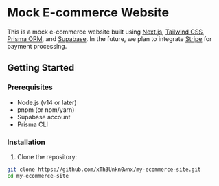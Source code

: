<!-- This is a [Next.js](https://nextjs.org/) project bootstrapped with [`create-next-app`](https://github.com/vercel/next.js/tree/canary/packages/create-next-app).

## Getting Started

First, run the development server:

```bash
npm run dev
# or
yarn dev
# or
pnpm dev
# or
bun dev
```

Open [http://localhost:3000](http://localhost:3000) with your browser to see the result.

You can start editing the page by modifying `app/page.js`. The page auto-updates as you edit the file.

This project uses [`next/font`](https://nextjs.org/docs/basic-features/font-optimization) to automatically optimize and load Inter, a custom Google Font.

## Learn More

To learn more about Next.js, take a look at the following resources:

- [Next.js Documentation](https://nextjs.org/docs) - learn about Next.js features and API.
- [Learn Next.js](https://nextjs.org/learn) - an interactive Next.js tutorial.

You can check out [the Next.js GitHub repository](https://github.com/vercel/next.js/) - your feedback and contributions are welcome!

## Deploy on Vercel

The easiest way to deploy your Next.js app is to use the [Vercel Platform](https://vercel.com/new?utm_medium=default-template&filter=next.js&utm_source=create-next-app&utm_campaign=create-next-app-readme) from the creators of Next.js.

Check out our [Next.js deployment documentation](https://nextjs.org/docs/deployment) for more details. -->

# Mock E-commerce Website

This is a mock e-commerce website built using [Next.js](https://nextjs.org/), [Tailwind CSS](https://tailwindcss.com/), [Prisma ORM](https://www.prisma.io/), and [Supabase](https://supabase.io/). In the future, we plan to integrate [Stripe](https://stripe.com/) for payment processing.

## Getting Started

### Prerequisites

- Node.js (v14 or later)
- pnpm (or npm/yarn)
- Supabase account
- Prisma CLI

### Installation

1. Clone the repository:

```bash
git clone https://github.com/xTh3Unkn0wnx/my-ecommerce-site.git
cd my-ecommerce-site
